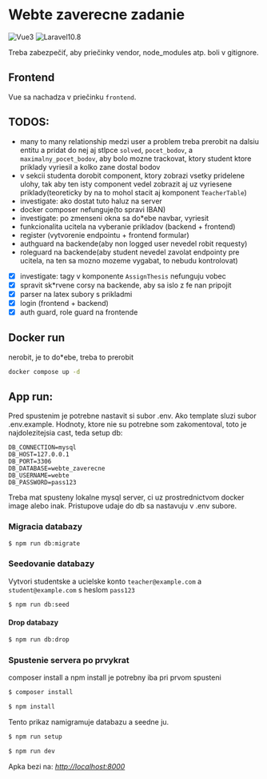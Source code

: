 # Webte zaverecne zadanie
![Vue3](https://img.shields.io/badge/Vue-3-green)
![Laravel10.8](https://img.shields.io/badge/Laravel-10.8-red)


Treba zabezpečiť, aby priečinky vendor, node_modules atp. boli v gitignore.
## Frontend
Vue sa nachadza v priečinku `frontend`.

## TODOS:
- many to many relationship medzi user a problem treba prerobit na dalsiu entitu a pridat do nej aj stlpce `solved`, `pocet_bodov`, a `maximalny_pocet_bodov`, aby bolo mozne trackovat, ktory student ktore priklady vyriesil a kolko zane dostal bodov
- v sekcii studenta dorobit component, ktory zobrazi vsetky pridelene ulohy, tak aby ten isty component vedel zobrazit aj uz vyriesene priklady(teoreticky by na to mohol stacit aj komponent `TeacherTable`)
- investigate: ako dostat tuto haluz na server
- docker composer nefunguje(to spravi IBAN)
- investigate: po zmenseni okna sa do*ebe navbar, vyriesit
- funkcionalita ucitela na vyberanie prikladov (backend + frontend)
- register (vytvorenie endpointu + frontend formular)
- authguard na backende(aby non logged user nevedel robit requesty)
- roleguard na backende(aby student nevedel zavolat endpointy pre ucitela, na ten sa mozno mozeme vygabat, to nebudu kontrolovat)
- [x] investigate: tagy v komponente `AssignThesis` nefunguju vobec
- [x] spravit sk*rvene corsy na backende, aby sa islo z fe nan pripojit
- [x] parser na latex subory s prikladmi
- [x] login (frontend + backend)
- [x] auth guard, role guard na frontende

## Docker run
nerobit, je to do*ebe, treba to prerobit
```bash
docker compose up -d
```

## App run:
Pred spustenim je potrebne nastavit si subor .env. Ako template sluzi subor .env.example. Hodnoty,
ktore nie su potrebne som zakomentoval, toto je najdolezitejsia cast, teda setup db:
```
DB_CONNECTION=mysql
DB_HOST=127.0.0.1
DB_PORT=3306
DB_DATABASE=webte_zaverecne
DB_USERNAME=webte
DB_PASSWORD=pass123
```

Treba mat spusteny lokalne mysql server, ci uz prostrednictvom docker image alebo inak.
Pristupove udaje do db sa nastavuju v .env subore.
### Migracia databazy
```bash
$ npm run db:migrate
```
### Seedovanie databazy
Vytvori studentske a ucielske konto `teacher@example.com` a `student@example.com` s heslom `pass123`

```bash
$ npm run db:seed
```
#### Drop databazy
```bash
$ npm run db:drop
```


### Spustenie servera po prvykrat
composer install a npm install je potrebny iba pri prvom spusteni
```bash
$ composer install 
```
```bash
$ npm install
```
Tento prikaz namigramuje databazu a seedne ju.
```bash
$ npm run setup
```
```bash
$ npm run dev
```
Apka bezi na: _[http://localhost:8000](http://localhost:8000)_

